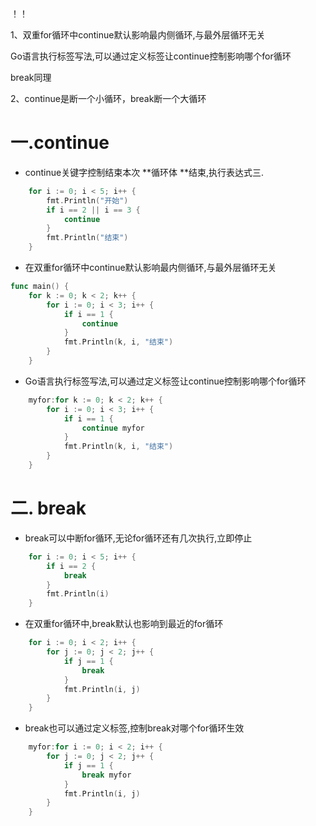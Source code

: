 ！！

1、双重for循环中continue默认影响最内侧循环,与最外层循环无关

Go语言执行标签写法,可以通过定义标签让continue控制影响哪个for循环

break同理

2、continue是断一个小循环，break断一个大循环

# 一.continue 

* continue关键字控制结束本次 **循环体 **结束,执行表达式三.
```go
	for i := 0; i < 5; i++ {
		fmt.Println("开始")
		if i == 2 || i == 3 {
			continue
		}
		fmt.Println("结束")
	}
```
* 在双重for循环中continue默认影响最内侧循环,与最外层循环无关
```go
func main() {
	for k := 0; k < 2; k++ {
		for i := 0; i < 3; i++ {
			if i == 1 {
				continue
			}
			fmt.Println(k, i, "结束")
		}
	}
```
* Go语言执行标签写法,可以通过定义标签让continue控制影响哪个for循环
```go
	myfor:for k := 0; k < 2; k++ {
		for i := 0; i < 3; i++ {
			if i == 1 {
				continue myfor
			}
			fmt.Println(k, i, "结束")
		}
	}
```
# 二. break
* break可以中断for循环,无论for循环还有几次执行,立即停止
```go
	for i := 0; i < 5; i++ {
		if i == 2 {
			break
		}
		fmt.Println(i)
	}
```
* 在双重for循环中,break默认也影响到最近的for循环
```go
	for i := 0; i < 2; i++ {
		for j := 0; j < 2; j++ {
			if j == 1 {
				break
			}
			fmt.Println(i, j)
		}
	}
```
* break也可以通过定义标签,控制break对哪个for循环生效
```go
	myfor:for i := 0; i < 2; i++ {
		for j := 0; j < 2; j++ {
			if j == 1 {
				break myfor
			}
			fmt.Println(i, j)
		}
	}
```